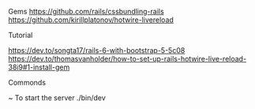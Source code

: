 Gems
https://github.com/rails/cssbundling-rails
https://github.com/kirillplatonov/hotwire-livereload


Tutorial

https://dev.to/songta17/rails-6-with-bootstrap-5-5c08
https://dev.to/thomasvanholder/how-to-set-up-rails-hotwire-live-reload-38i9#1-install-gem


Commonds

~ To start the server
./bin/dev




